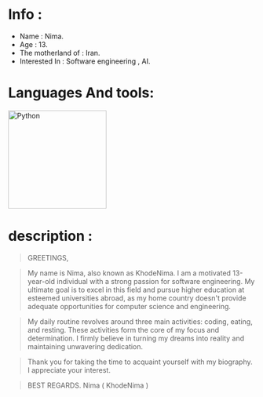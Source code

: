# Info :

- Name : Nima.
- Age : 13.
- The motherland of : Iran.
- Interested In : Software engineering , AI.

# Languages And tools:
<img src="https://github.com/KhodeNima/KhodeNima/blob/Main.Project/Pictures/Python.png" alt="Python" width="200"/>


# description :


> GREETINGS,

> My name is Nima, also known as KhodeNima. I am a motivated 13-year-old individual with a strong passion for software engineering. My ultimate goal is to excel in this field and pursue  higher education at esteemed universities abroad, as my home country doesn't provide adequate opportunities for computer science and engineering.

> My daily routine revolves around three main activities: coding, eating, and resting. These activities form the core of my focus and determination. I firmly believe in turning my dreams  into reality and maintaining unwavering dedication.

> Thank you for taking the time to acquaint yourself with my biography. I appreciate your interest.

> BEST REGARDS.
> Nima ( KhodeNima )
